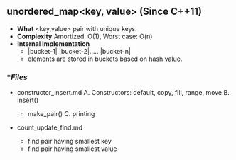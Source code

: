 ## unordered_map<key, value> (Since C++11)
  - **What** <key,value> pair with unique keys.
  - **Complexity** Amortized: O(1), Worst case: O(n)
  - **Internal Implementation**
    - |bucket-1|  |bucket-2|..... |bucket-n|
    - elements are stored in buckets based on hash value.

### **Files*

- constructor_insert.md
  A. Constructors: default, copy, fill, range, move
  B. insert()
     - make_pair()
  C. printing
    
- count_update_find.md    
  - find pair having smallest key
  - find pair having smallest value
    
